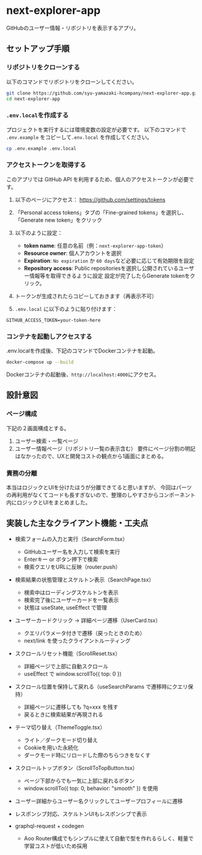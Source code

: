 # next-explorer-app

GitHubのユーザー情報・リポジトリを表示するアプリ。

## セットアップ手順

### リポジトリをクローンする
以下のコマンドでリポジトリをクローンしてください。
```bash
git clone https://github.com/syu-yamazaki-hcompany/next-explorer-app.git
cd next-explorer-app
```

### `.env.local`を作成する
プロジェクトを実行するには環境変数の設定が必要です。
以下のコマンドで `.env.example` をコピーして`.env.local` を作成してください。
```bash
cp .env.example .env.local
```

### アクセストークンを取得する
このアプリでは GitHub API を利用するため、個人のアクセストークンが必要です。

1. 以下のページにアクセス：
   https://github.com/settings/tokens

2. 「Personal access tokens」タブの「Fine-grained tokens」を選択し、「Generate new token」をクリック

3. 以下のように設定：
   - **token name**: 任意の名前（例：`next-explorer-app-token`）
   - **Resource owner**: 個人アカウントを選択
   - **Expiration**: `No expiration` か `60 days`など必要に応じて有効期限を設定
   - **Repository access**: Public repositoriesを選択し公開されているユーザー情報等を取得できるように設定
   設定が完了したらGenerate tokenをクリック。

4. トークンが生成されたらコピーしておきます（再表示不可）

5. `.env.local` に以下のように貼り付けます：

```env
GITHUB_ACCESS_TOKEN=your-token-here
```

### コンテナを起動しアクセスする
.env.localを作成後、下記のコマンドでDockerコンテナを起動。
```bash
docker-compose up --build
```

Dockerコンテナの起動後、`http://localhost:4000`にアクセス。

## 設計意図
### ページ構成
下記の２画面構成とする。
1. ユーザー検索・一覧ページ
2. ユーザー情報ページ（リポジトリ一覧の表示含む）
要件にページ分割の明記はなかったので、UXと開発コストの観点から1画面にまとめる。

### 責務の分離
本当はロジックとUIを分けたほうが分離できてると思いますが、
今回はパーツの再利用がなくてコードも長すぎないので、整理のしやすさからコンポーネント内にロジックとUIをまとめました。

## 実装した主なクライアント機能・工夫点
- 検索フォームの入力と実行（SearchForm.tsx）
   - GitHubユーザー名を入力して検索を実行
   - Enterキー or ボタン押下で検索
   - 検索クエリをURLに反映（router.push）

- 検索結果の状態管理とスケルトン表示（SearchPage.tsx）
   - 検索中はローディングスケルトンを表示
   - 検索完了後にユーザーカードを一覧表示
   - 状態は useState, useEffect で管理

- ユーザーカードクリック → 詳細ページ遷移（UserCard.tsx）
   - クエリパラメータ付きで遷移（戻ったときのため）
   - next/link を使ったクライアントルーティング

- スクロールリセット機能（ScrollReset.tsx）
   - 詳細ページで上部に自動スクロール
   - useEffect で window.scrollTo({ top: 0 })

- スクロール位置を保持して戻れる（useSearchParams で遷移時にクエリ保持）
   - 詳細ページに遷移しても ?q=xxx を残す
   - 戻るときに検索結果が再現される

- テーマ切り替え（ThemeToggle.tsx）
   - ライト／ダークモード切り替え
   - Cookieを用いた永続化
   - ダークモード時にリロードした際のちらつきをなくす


- スクロールトップボタン（ScrollToTopButton.tsx）
   - ページ下部からでも一気に上部に戻れるボタン
   - window.scrollTo({ top: 0, behavior: "smooth" }) を使用

- ユーザー詳細からユーザー名クリックしてユーザープロフィールに遷移
- レスポンシブ対応、スケルトンUIもレスポンシブで表示
- graphql-request + codegen
   - Aoo Router構成でもシンプルに使えて自動で型を作れるらしく、軽量で学習コストが低いため採用
